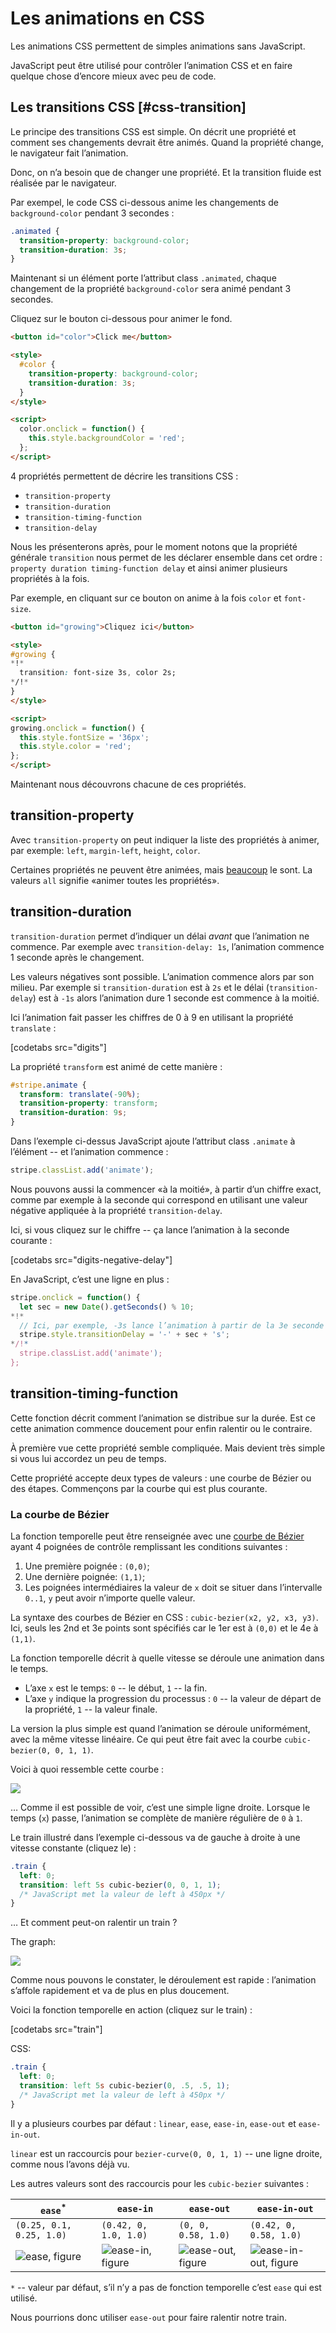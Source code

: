 # Les animations en CSS

Les animations CSS permettent de simples animations sans JavaScript.

JavaScript peut être utilisé pour contrôler l’animation CSS et en faire quelque chose d’encore mieux avec peu de code.

## Les transitions CSS [#css-transition]

Le principe des transitions CSS est simple. On décrit une propriété et comment ses changements devrait être animés. Quand la propriété change, le navigateur fait l’animation.

Donc, on n’a besoin que de changer une propriété. Et la transition fluide est réalisée par le navigateur.

Par exempel, le code CSS ci-dessous anime les changements de `background-color` pendant 3 secondes :


```css
.animated {
  transition-property: background-color;
  transition-duration: 3s;
}
```

Maintenant si un élément porte l’attribut class `.animated`, chaque changement de la propriété `background-color` sera animé pendant 3 secondes.

Cliquez sur le bouton ci-dessous pour animer le fond.

```html run autorun height=60
<button id="color">Click me</button>

<style>
  #color {
    transition-property: background-color;
    transition-duration: 3s;
  }
</style>

<script>
  color.onclick = function() {
    this.style.backgroundColor = 'red';
  };
</script>
```

4 propriétés permettent de décrire les transitions CSS :

- `transition-property`
- `transition-duration`
- `transition-timing-function`
- `transition-delay`

Nous les présenterons après, pour le moment notons que la propriété générale `transition` nous permet de les déclarer ensemble dans cet ordre : `property duration timing-function delay` et ainsi animer plusieurs propriétés à la fois.

Par exemple, en cliquant sur ce bouton on anime à la fois `color` et `font-size`.

```html run height=80 autorun no-beautify
<button id="growing">Cliquez ici</button>

<style>
#growing {
*!*
  transition: font-size 3s, color 2s;
*/!*
}
</style>

<script>
growing.onclick = function() {
  this.style.fontSize = '36px';
  this.style.color = 'red';
};
</script>
```

Maintenant nous découvrons chacune de ces propriétés.

## transition-property

Avec `transition-property` on peut indiquer la liste des propriétés à animer, par exemple: `left`, `margin-left`, `height`, `color`.

Certaines propriétés ne peuvent être animées, mais [beaucoup](http://www.w3.org/TR/css3-transitions/#animatable-properties-) le sont. La valeurs `all` signifie «animer toutes les propriétés».

## transition-duration

`transition-duration` permet d’indiquer un délai *avant* que l’animation ne commence. Par exemple avec `transition-delay: 1s`, l’animation commence 1 seconde après le changement.

Les valeurs négatives sont possible. L’animation commence alors par son milieu. Par exemple si `transition-duration` est à `2s` et le délai (`transition-delay`) est à `-1s` alors l’animation dure 1 seconde est commence à la moitié.

Ici l’animation fait passer les chiffres de 0 à 9 en utilisant la propriété `translate` :

[codetabs src="digits"]

La propriété `transform` est animé de cette manière :

```css
#stripe.animate {
  transform: translate(-90%);
  transition-property: transform;
  transition-duration: 9s;
}
```

Dans l’exemple ci-dessus JavaScript ajoute l’attribut class `.animate` à l’élément -- et l’animation commence :

```js
stripe.classList.add('animate');
```

Nous pouvons aussi la commencer «à la moitié», à partir d’un chiffre exact, comme par exemple à la seconde qui correspond en utilisant une valeur négative appliquée à la propriété `transition-delay`.

Ici, si vous cliquez sur le chiffre -- ça lance l’animation à la seconde courante :

[codetabs src="digits-negative-delay"]

En JavaScript, c’est une ligne en plus :

```js
stripe.onclick = function() {
  let sec = new Date().getSeconds() % 10;
*!*
  // Ici, par exemple, -3s lance l’animation à partir de la 3e seconde
  stripe.style.transitionDelay = '-' + sec + 's';
*/!*
  stripe.classList.add('animate');
};
```

## transition-timing-function

Cette fonction décrit comment l’animation se distribue sur la durée. Est ce cette animation commence doucement pour enfin ralentir ou le contraire.

À première vue cette propriété semble compliquée. Mais devient très simple si vous lui accordez un peu de temps.

Cette propriété accepte deux types de valeurs : une courbe de Bézier ou des étapes. Commençons par la courbe qui est plus courante.

### La courbe de Bézier

La fonction temporelle peut être renseignée avec une [courbe de Bézier](/bezier-curve) ayant 4 poignées de contrôle remplissant les conditions suivantes :

1. Une première poignée : `(0,0)`;
2. Une dernière poignée: `(1,1)`;
3. Les poignées intermédiaires la valeur de `x` doit se situer dans l’intervalle `0..1`, `y` peut avoir n’importe quelle valeur.

La syntaxe des courbes de Bézier en CSS : `cubic-bezier(x2, y2, x3, y3)`. Ici, seuls les 2nd et 3e points sont spécifiés car le 1er est à `(0,0)` et le 4e à `(1,1)`.

La fonction temporelle décrit à quelle vitesse se déroule une animation dans le temps.

- L’axe `x` est le temps: `0` -- le début, `1` -- la fin.
- L’axe `y` indique la progression du processus : `0` -- la valeur de départ de la propriété, `1` -- la valeur finale.

La version la plus simple est quand l’animation se déroule uniformément, avec la même vitesse linéaire. Ce qui peut être fait avec la courbe `cubic-bezier(0, 0, 1, 1)`.

Voici à quoi ressemble cette courbe :

![](bezier-linear.svg)

… Comme il est possible de voir, c’est une simple ligne droite. Lorsque le temps (`x`) passe, l’animation se complète de manière régulière de `0` à `1`.

Le train illustré dans l’exemple ci-dessous va de gauche à droite à une vitesse constante (cliquez le) :

```css
.train {
  left: 0;
  transition: left 5s cubic-bezier(0, 0, 1, 1);
  /* JavaScript met la valeur de left à 450px */
}
```

… Et comment peut-on ralentir un train ?

The graph:

![](train-curve.svg)

Comme nous pouvons le constater, le déroulement est rapide : l’animation s’affole rapidement et va de plus en plus doucement.

Voici la fonction temporelle en action (cliquez sur le train) :

[codetabs src="train"]

CSS:
```css
.train {
  left: 0;
  transition: left 5s cubic-bezier(0, .5, .5, 1);
  /* JavaScript met la valeur de left à 450px */
}
```

Il y a plusieurs courbes par défaut : `linear`, `ease`, `ease-in`, `ease-out` et `ease-in-out`.

`linear` est un raccourcis pour `bezier-curve(0, 0, 1, 1)` -- une ligne droite, comme nous l’avons déjà vu.

Les autres valeurs sont des raccourcis pour les `cubic-bezier` suivantes :


| <code>ease</code><sup>*</sup> | <code>ease-in</code> | <code>ease-out</code> | <code>ease-in-out</code> |
|-------------------------------|----------------------|-----------------------|--------------------------|
| <code>(0.25, 0.1, 0.25, 1.0)</code> | <code>(0.42, 0, 1.0, 1.0)</code> | <code>(0, 0, 0.58, 1.0)</code> | <code>(0.42, 0, 0.58, 1.0)</code> |
| ![ease, figure](ease.svg) | ![ease-in, figure](ease-in.svg) | ![ease-out, figure](ease-out.svg) | ![ease-in-out, figure](ease-in-out.svg) |

`*` -- valeur par défaut, s’il n’y a pas de fonction temporelle c’est `ease` qui est utilisé.

Nous pourrions donc utiliser `ease-out` pour faire ralentir notre train.


